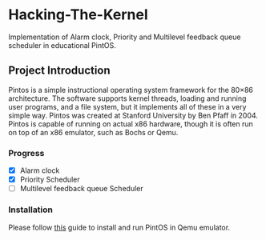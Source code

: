 # Hacking-The-Kernel

Implementation of Alarm clock, Priority and Multilevel feedback 
queue scheduler in educational PintOS.

## Project Introduction
Pintos is a simple instructional operating system framework for the 80×86 architecture. The software supports 
kernel threads, loading and running user programs, and a file system, but it implements all of these in a very 
simple way. Pintos was created at Stanford University by Ben Pfaff in 2004. Pintos is capable of running on 
actual x86 hardware, though it is often run on top of an x86 emulator, such as Bochs or Qemu.

### Progress
- [x] Alarm clock
- [x] Priority Scheduler
- [ ] Multilevel feedback queue Scheduler 

### Installation
Please follow [this](https://tssurya.wordpress.com/2014/08/16/installing-pintos-on-your-machine/) guide to 
install and run PintOS in Qemu emulator.
